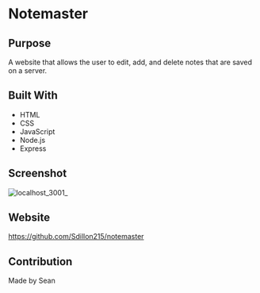 # Notemaster

## Purpose
A website that allows the user to edit, add, and delete notes that are saved on a server. 

## Built With
* HTML
* CSS
* JavaScript
* Node.js
* Express

## Screenshot 
![localhost_3001_](https://user-images.githubusercontent.com/68351446/131267081-fb5733a1-cbc5-462d-b5d4-9cf6d57ce089.png)

## Website
https://github.com/Sdillon215/notemaster

## Contribution
Made by Sean